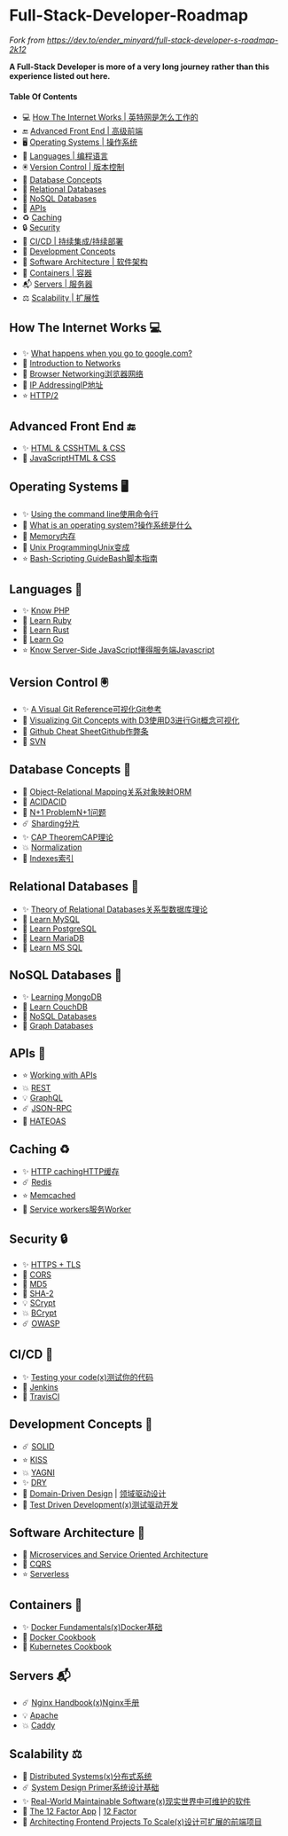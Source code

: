 # Full-Stack-Developer-Roadmap
 
 *Fork from https://dev.to/ender_minyard/full-stack-developer-s-roadmap-2k12*

**A Full-Stack Developer is more of a very long journey rather than this experience listed out here.**

#### Table Of Contents

+ 💻 [How The Internet Works | 英特网是怎么工作的](#how-the-internet-works-)
+ 🔚 [Advanced Front End | 高级前端](#advanced-front-end-)
+ 🖥 [Operating Systems | 操作系统](#operatin-systems-)
+ 📕 [Languages | 编程语言](#languages-)
+ 🖲 [Version Control | 版本控制](#version-control-)
+ 📓 [Database Concepts](#database-concepts-)
+ 📔 [Relational Databases](#relational-databases-)
+ 📗 [NoSQL Databases](#nosql-databases-)
+ 📨 [APIs](#apis-)
+ ♻️ [Caching](#caching-)
+ 🔒 [Security](#security-)
+ 🧪 [CI/CD | 持续集成/持续部署](#ci-cd)
+ 📙 [Development Concepts](#development-concepts-)
+ 🏯 [Software Architecture | 软件架构](#software-architecture-)
+ 🧊 [Containers | 容器](#containers-)
+ 📬 [Servers | 服务器](#servers-)
+ ⚖️ [Scalability | 扩展性](#scalability-)

## How The Internet Works 💻

+ ✨ [What happens when you go to google.com?](https://github.com/alex/what-happens-when)[]()
+ 🎉 [Introduction to Networks](https://ocw.mit.edu/courses/electrical-engineering-and-computer-science/6-02-introduction-to-eecs-ii-digital-communication-systems-fall-2012/readings/)[]()
+ 💫 [Browser Networking](https://hpbn.co/)[浏览器网络]()
+ 🎊 [IP Addressing](https://pages.di.unipi.it/ricci/501302.pdf)[IP地址]()
+ ⭐️ [HTTP/2](https://daniel.haxx.se/http2/)[]()

## Advanced Front End 🔚

+ ✨ [HTML & CSS](https://learn.shayhowe.com/advanced-html-css/)[HTML & CSS]()
+ 💫 [JavaScript](https://github.com/getify/You-Dont-Know-JS)[HTML & CSS]()

## Operating Systems 🖥

+ ✨ [Using the command line](https://launchschool.com/books/command_line)[使用命令行]()
+ 🎉 [What is an operating system?](http://markburgess.org/os/os.pdf)[操作系统是什么]()
+ 💫 [Memory](https://www.akkadia.org/drepper/cpumemory.pdf)[内存]()
+ 🎊 [Unix Programming](http://catb.org/esr/writings/taoup/html/)[Unix变成]()
+ ⭐️ [Bash-Scripting Guide](https://tldp.org/LDP/abs/html/)[Bash脚本指南]()

## Languages 📕

+ ✨ [Know PHP](https://en.wikibooks.org/wiki/PHP_Programming)[]()
+ 🎉 [Learn Ruby](https://www.rubyguides.com/ruby-tutorial/)[]()
+ 💫 [Learn Rust](https://doc.rust-lang.org/stable/rust-by-example/)[]()
+ 🎊 [Learn Go](https://gobyexample.com/)[]()
+ ⭐️ [Know Server-Side JavaScript](https://github.com/maxogden/art-of-node)[懂得服务端Javascript]()

## Version Control 🖲

+ ✨ [A Visual Git Reference](https://marklodato.github.io/visual-git-guide/index-en.html)[可视化Git参考]()
+ 🎉 [Visualizing Git Concepts with D3](https://onlywei.github.io/explain-git-with-d3/#)[使用D3进行Git概念可视化]()
+ 💫 [Github Cheat Sheet](https://github.com/tiimgreen/github-cheat-sheet)[Github作弊条]()
+ 🎊 [SVN](https://dev.to/rajbdilip/quick-svn-guide-for-git-users-svn-the-git-way-26al)[]()

## Database Concepts 📓

+ 🌟 [Object-Relational Mapping](https://dev.to/nielsenjared/what-is-object-relational-mapping-how-to-roll-your-own-javascript-orm-4ni3)[关系对象映射ORM]()
+ 🎉 [ACID](https://neo4j.com/blog/acid-vs-base-consistency-models-explained/)[ACID]()
+ 💫 [N+1 Problem](https://medium.com/@bretdoucette/n-1-queries-and-how-to-avoid-them-a12f02345be5)[N+1问题]()
+ ☄️ [Sharding](https://www.digitalocean.com/community/tutorials/understanding-database-sharding)[分片]()
+ ✨ [CAP Theorem](http://www.julianbrowne.com/article/brewers-cap-theorem)[CAP理论]()
+ 💥 [Normalization](https://dev.to/nexttech/database-normalization-explained-5b1a)[]()
+ 🌟 [Indexes](https://dev.to/helenanders26/sql-series-speed-up-your-queries-with-indexes-3c83)[索引]()

## Relational Databases 📔

+ ✨ [Theory of Relational Databases](https://web.cecs.pdx.edu/~maier/TheoryBook/TRD.html)[关系型数据库理论]()
+ 🎉 [Learn MySQL](https://www.techotopia.com/index.php/MySQL_Essentials)[]()
+ 💫 [Learn PostgreSQL](https://www.syncfusion.com/ebooks/postgres)[]()
+ 🎊 [Learn MariaDB](https://www.tutorialspoint.com/mariadb/index.htm)[]()
+ 🌟 [Learn MS SQL](https://www.tutorialspoint.com/ms_sql_server/index.htm)[]()

## NoSQL Databases 📗

+ ✨ [Learning MongoDB](https://github.com/evanlucas/learnyoumongo)[]()
+ 🎉 [Learn CouchDB](http://guide.couchdb.org/editions/1/en/index.html)[]()
+ 💫 [NoSQL Databases](https://github.com/evanlucas/learnyoumongo)[]()
+ 🎊 [Graph Databases](https://graphdatabases.com/)[]()

## APIs 📨

+ ⭐️ [Working with APIs](https://launchschool.com/books/working_with_apis)[]()
+ 💥 [REST](https://dev.to/drminnaar/rest-api-guide-14n2)[]()
+ 💡 [GraphQL](https://dev.to/leonardomso/a-beginners-guide-to-graphql-3kjj)[]()
+ ☄️ [JSON-RPC](https://dev.to/radixdlt/json-rpc-vs-rest-for-distributed-platform-apis-3n0m)[]()
+ 🎉 [HATEOAS](https://restcookbook.com/Basics/hateoas/)[]()

## Caching ♻️

+ ✨ [HTTP caching](https://developer.mozilla.org/en-US/docs/Web/HTTP/Caching)[HTTP缓存]()
+ ☄️ [Redis](https://openmymind.net/2012/1/23/The-Little-Redis-Book/)[]()
+ ⭐️ [Memcached](https://www.tutorialspoint.com/memcached/index.htm)[]()
+ 🚀 [Service workers](https://dev.to/blarzhernandez/javascript-service-workers-visualized-1683)[服务Worker]()

## Security 🔒

+ ✨ [HTTPS + TLS](https://dev.to/ahmedatefae/web-security-knowledge-you-must-understand-it-part-i-https-tls-ssl-cors-csp-298l)[]()
+ 🎉 [CORS](https://dev.to/lydiahallie/cs-visualized-cors-5b8h)[]()
+ 💫 [MD5](https://dev.to/wagslane/very-basic-intro-to-hash-functions-sha-256-md-5-etc-399j)[]()
+ 🎊 [SHA-2](https://dev.to/wagslane/how-sha-2-works-step-by-step-sha-256-11ci)[]()
+ 💡 [SCrypt](https://dev.to/wagslane/very-basic-intro-to-the-scrypt-hash-7l5)[]()
+ 💥 [BCrypt](https://dev.to/sylviapap/bcrypt-explained-4k5c)[]()
+ ☄️ [OWASP](https://owasp.org/www-project-top-ten/)[]()

## CI/CD 🧪

+ ✨ [Testing your code](https://dev.to/thejessleigh/different-types-of-testing-explained-1ljo)[(x)测试你的代码]()
+ 🎉 [Jenkins](https://www.bogotobogo.com/DevOps/Jenkins/images/Intro_install/jenkins-the-definitive-guide.pdf)[]()
+ 💫 [TravisCI](https://github.com/dwyl/learn-travis)[]()

## Development Concepts 📙

+ ☄️ [SOLID](https://dev.to/ham8821/solid-principles-to-start-with-object-oriented-programming-1e49)[]()
+ ⭐️ [KISS](https://dev.to/getd/kiss-keep-it-simple-short-my-tech-writing-principal-jjn)[]()
+ 💥 [YAGNI](https://dev.to/gonedark/practicing-yagni-3n1d)[]()
+ ✨ [DRY](https://dev.to/codemouse92/clean-dry-solid-spaghetti-1lgm)[]()
+ 🎉 [Domain-Driven Design](http://www.infoq.com/minibooks/domain-driven-design-quickly) | [领域驱动设计](https://www.infoq.cn/minibook/domain-driven-design-quickly)
+ 🌟 [Test Driven Development](https://github.com/grzesiek-galezowski/tdd-ebook)[(x)测试驱动开发]()

## Software Architecture 🏯

+ 💫 [Microservices and Service Oriented Architecture](https://www.oreilly.com/programming/free/files/microservices-vs-service-oriented-architecture.pdf)[]()
+ 🎊 [CQRS](https://msdn.microsoft.com/en-us/library/jj554200.aspx)[]()
+ ⭐️ [Serverless](https://docs.microsoft.com/en-us/dotnet/standard/serverless-architecture/)[]()

## Containers 🧊

+ ✨ [Docker Fundamentals](https://dev.to/skaytech/docker-fundamentals-2ibi)[(x)Docker基础]()
+ 🎉 [Docker Cookbook](https://www.packtpub.com/free-ebooks/docker-cookbook-second-edition)
+ 💫 [Kubernetes Cookbook](https://www.packtpub.com/free-ebooks/kubernetes-cookbook-second-edition)

## Servers 📬

+ ☄️ [Nginx Handbook](https://github.com/trimstray/nginx-admins-handbook)[(x)Nginx手册]()
+ 💡 [Apache](https://httpd.apache.org/)
+ 💥 [Caddy](https://caddyserver.com/)

## Scalability ⚖️

+ 💫 [Distributed Systems](http://book.mixu.net/distsys/single-page.html)[(x)分布式系统]()
+ ☄️ [System Design Primer](https://github.com/donnemartin/system-design-primer)[系统设计基础]()
+ ✨ [Real-World Maintainable Software](https://www.oreilly.com/content/real-world-maintainable-software/)[(x)现实世界中可维护的软件]()
+ 🎉 [The 12 Factor App](https://12factor.net/) | [12 Factor](https://12factor.net/zh_cn/)
+ 🌟 [Architecting Frontend Projects To Scale](https://dev.to/mmcshinsky/why-frontend-architecture-matters-1ldj)[(x)设计可扩展的前端项目]()

